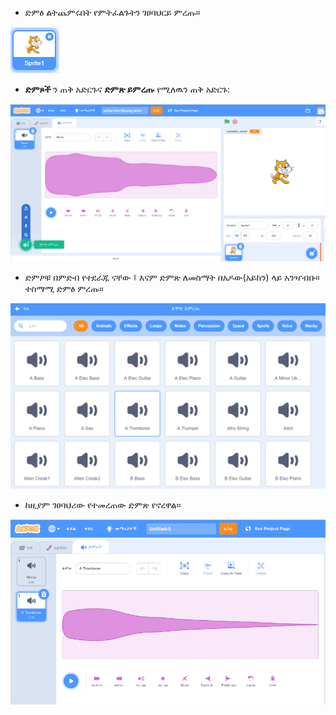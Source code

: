 + ድምፅ ልትጨምሩበት የምትፈልጉትን ገፀባህርይ ምረጡ።

![ገፀባህርይ](images/sprite-select.png)

+ **ድምጾች** ን ጠቅ አድርጉና **ድምጽ ይምረጡ** የሚለዉን ጠቅ አድርጉ:

![ድምጾች እና የድምጽ ማድመቂያ ምረጡ](images/import-sound.png)

+ ድምፆቹ በምድብ የተደራጁ ናቸው ፤ እናም ድምጽ ለመስማት በአዶው(አይከን) ላይ አንዣብቡ። ተስማሚ ድምፅ ምረጡ።

![የድምፅ መምረጫ](images/choose-sound.png)

+ ከዚያም ገፀባህሪው የተመረጠው ድምጽ የኖረዋል።

![ገፀ ባህሪው አዲስ ድምጽ ያሳያል](images/sound-imported.png)